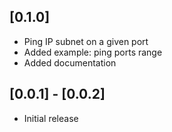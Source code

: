 ## [0.1.0]
* Ping IP subnet on a given port
* Added example: ping ports range
* Added documentation

## [0.0.1] - [0.0.2] 

* Initial release
